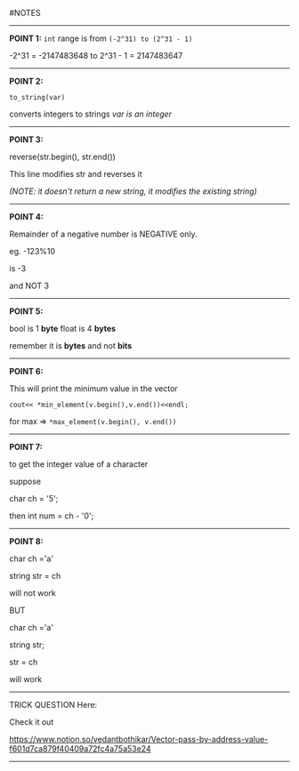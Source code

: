 #NOTES

---

**POINT 1:**
`int` range is from `(-2^31) to (2^31 - 1)`

-2^31 = -2147483648
to
2^31 - 1 = 2147483647

---

**POINT 2:**

`to_string(var)`

converts integers to strings
_var is an integer_

---

**POINT 3:**

reverse(str.begin(), str.end())

This line modifies str and reverses it

_(NOTE: it doesn't return a new string, it modifies the existing string)_

---

**POINT 4:**

Remainder of a negative number is NEGATIVE only.

eg.
-123%10

is -3

and NOT 3

---

**POINT 5:**

bool is 1 **byte**
float is 4 **bytes**

remember it is **bytes** and not **bits**

---

**POINT 6:**

This will print the minimum value in the vector

`cout<< *min_element(v.begin(),v.end())<<endl;`

for max =>
`*max_element(v.begin(), v.end())`

---

**POINT 7:**

to get the integer value of a character

suppose

char ch = '5';

then
int num = ch - '0';

---

**POINT 8:**

char ch ='a'

string str = ch

will not work

BUT

char ch ='a'

string str;

str = ch

will work

---

TRICK QUESTION Here:

Check it out

https://www.notion.so/vedantbothikar/Vector-pass-by-address-value-f601d7ca879f40409a72fc4a75a53e24

---
